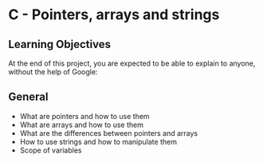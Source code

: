 # C - Pointers, arrays and strings

## Learning Objectives

At the end of this project, you are expected to be able to explain to anyone, without the help of Google:

## General

* What are pointers and how to use them
* What are arrays and how to use them
* What are the differences between pointers and arrays
* How to use strings and how to manipulate them
* Scope of variables

